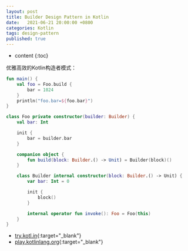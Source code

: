 ```yaml
---
layout: post
title: Builder Design Pattern in Kotlin
date:   2021-06-21 20:00:00 +0800
categories: Kotlin
tags: design-pattern
published: true
---
```


* content
{:toc}

优雅高效的Kotlin构造者模式：

```kotlin
fun main() {
    val foo = Foo.build {
        bar = 1024
    }
    println("foo.bar=${foo.bar}")
}

class Foo private constructor(builder: Builder) {
    val bar: Int

    init {
        bar = builder.bar
    }

    companion object {
        fun build(block: Builder.() -> Unit) = Builder(block)()
    }

    class Builder internal constructor(block: Builder.() -> Unit) {
        var bar: Int = 0

        init {
            block()
        }

        internal operator fun invoke(): Foo = Foo(this)
    }
}
```

* [try.kotl.in](https://try.kotl.in/){:target="_blank"}
* [play.kotlinlang.org](https://play.kotlinlang.org/){:target="_blank"}

<!-- https://www.jianshu.com/p/f5f0d38e3e44 -->